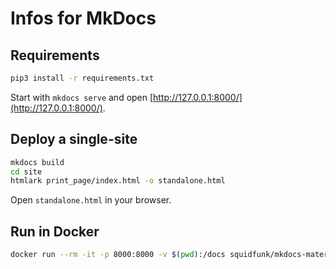 # Infos for MkDocs

## Requirements

```bash
pip3 install -r requirements.txt
```

Start with `mkdocs serve` and open [http://127.0.0.1:8000/](http://127.0.0.1:8000/).

## Deploy a single-site

```bash
mkdocs build
cd site
htmlark print_page/index.html -o standalone.html
```

Open `standalone.html` in your browser.

## Run in Docker

```bash
docker run --rm -it -p 8000:8000 -v $(pwd):/docs squidfunk/mkdocs-material
```

